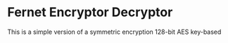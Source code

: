 # Fernet Encryptor Decryptor
This is a simple version of a symmetric encryption 128-bit AES key-based
